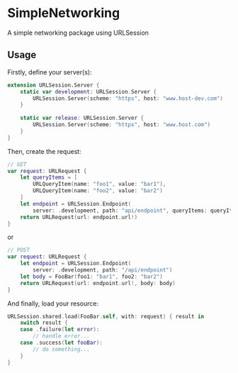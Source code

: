 # SimpleNetworking

A simple networking package using URLSession 

## Usage
Firstly, define your server(s):

```swift
extension URLSession.Server {
    static var development: URLSession.Server {
        URLSession.Server(scheme: "https", host: "www.host-dev.com")
    }
    
    static var release: URLSession.Server {
        URLSession.Server(scheme: "https", host: "www.host.com")
    }
}
```

Then, create the request:

```swift
// GET
var request: URLRequest {
    let queryItems = [
        URLQueryItem(name: "foo1", value: "bar1"),
        URLQueryItem(name: "foo2", value: "bar2")
    ]
    let endpoint = URLSession.Endpoint(
        server: .development, path: "api/endpoint", queryItems: queryItems)
    return URLRequest(url: endpoint.url!)
}
```

or

```swift
// POST
var request: URLRequest {
    let endpoint = URLSession.Endpoint(
        server: .development, path: "/api/endpoint")
    let body = FooBar(foo1: "bar1", foo2: "bar2")
    return URLRequest(url: endpoint.url!, body: body)
}
```


And finally, load your resource:

```swift
URLSession.shared.load(FooBar.self, with: request) { result in
    switch result {
    case .failure(let error):
        // handle error...
    case .success(let fooBar):
        // do something... 
    }
}
```
